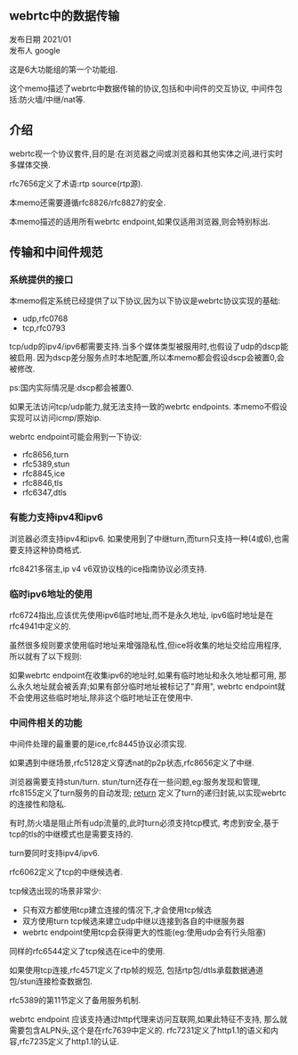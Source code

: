 ## webrtc中的数据传输

发布日期 2021/01  
发布人 google  

这是6大功能组的第一个功能组.

这个memo描述了webrtc中数据传输的协议,包括和中间件的交互协议,
中间件包括:防火墙/中继/nat等.

## 介绍

webrtc视一个协议套件,目的是:在浏览器之间或浏览器和其他实体之间,进行实时多媒体交换.

rfc7656定义了术语:rtp source(rtp源).

本memo还需要遵循rfc8826/rfc8827的安全.

本memo描述的适用所有webrtc endpoint,如果仅适用浏览器,则会特别标出.

## 传输和中间件规范

### 系统提供的接口

本memo假定系统已经提供了以下协议,因为以下协议是webrtc协议实现的基础:

- udp,rfc0768
- tcp,rfc0793

tcp/udp的ipv4/ipv6都需要支持.当多个媒体类型被服用时,也假设了udp的dscp能被启用.
因为dscp差分服务点时本地配置,所以本memo都会假设dscp会被置0,会被修改.

ps:国内实际情况是:dscp都会被置0.

如果无法访问tcp/udp能力,就无法支持一致的webrtc endpoints.
本memo不假设实现可以访问icmp/原始ip.

webrtc endpoint可能会用到一下协议:

- rfc8656,turn
- rfc5389,stun
- rfc8845,ice
- rfc8846,tls
- rfc6347,dtls

### 有能力支持ipv4和ipv6

浏览器必须支持ipv4和ipv6.
如果使用到了中继turn,而turn只支持一种(4或6),也需要支持这种协商格式.

rfc8421多宿主,ip v4 v6双协议栈的ice指南协议必须支持.

### 临时ipv6地址的使用

rfc6724指出,应该优先使用ipv6临时地址,而不是永久地址,
ipv6临时地址是在rfc4941中定义的.

虽然很多规则要求使用临时地址来增强隐私性,但ice将收集的地址交给应用程序,
所以就有了以下规则:

如果webrtc endpoint在收集ipv6的地址时,如果有临时地址和永久地址都可用,
那么永久地址就会被丢弃;如果有部分临时地址被标记了"弃用",
webrtc endpoint就不会使用这些临时地址,除非这个临时地址正在使用中.

### 中间件相关的功能

中间件处理的最重要的是ice,rfc8445协议必须实现.

如果遇到中继场景,rfc5128定义穿透nat的p2p状态,rfc8656定义了中继.

浏览器需要支持stun/turn.
stun/turn还存在一些问题,eg:服务发现和管理,
rfc8155定义了turn服务的自动发现;
[return](https://tools.ietf.org/html/draft-ietf-rtcweb-return-02)
定义了turn的递归封装,以实现webrtc的连接性和隐私.

有时,防火墙是阻止所有udp流量的,此时turn必须支持tcp模式,
考虑到安全,基于tcp的tls的中继模式也是需要支持的.

turn要同时支持ipv4/ipv6.

rfc6062定义了tcp的中继候选者.

tcp候选出现的场景非常少:

- 只有双方都使用tcp建立连接的情况下,才会使用tcp候选
- 双方使用turn tcp候选来建立udp中继以连接到各自的中继服务器
- webrtc endpoint使用tcp会获得更大的性能(eg:使用udp会有行头阻塞)

同样的rfc6544定义了tcp候选在ice中的使用.

如果使用tcp连接,rfc4571定义了rtp帧的规范,
包括rtp包/dtls承载数据通道包/stun连接检查数据包.

rfc5389的第11节定义了备用服务机制.

webrtc endpoint 应该支持通过http代理来访问互联网,如果此特征不支持,
那么就需要包含ALPN头,这个是在rfc7639中定义的.
rfc7231定义了http1.1的语义和内容,rfc7235定义了http1.1的认证.
